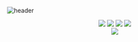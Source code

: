 ![header](https://capsule-render.vercel.app/api?type=wave&color=0:AFC4E7,100:CB9FFD&height=300&section=header&text=WELCOME&fontSize=90)



<div align="center">
<img
  src="https://img.shields.io/badge/HTML5-E34F26?style=flat-square&logo=HTML5&logoColor=white"
/>
<img
  src="https://img.shields.io/badge/CSS3-1572B6?style=flat-square&logo=CSS3&logoColor=white"
/>
<img
  src="https://img.shields.io/badge/JavaScript-F7DF1E?style=flat-square&logo=JavaScript&logoColor=white"
/>
<img
  src="https://img.shields.io/badge/React-61DAFB?style=flat-square&logo=React&logoColor=white"
/>
</div>
<div align="center">
<a href="https://hits.seeyoufarm.com"><img src="https://hits.seeyoufarm.com/api/count/incr/badge.svg?url=https%3A%2F%2Fgithub.com%2Frealludaga&count_bg=%23090909&title_bg=%235697E9&icon=&icon_color=%23E7E7E7&title=hits&edge_flat=false"/></a>
</div>
